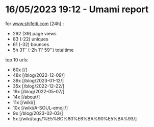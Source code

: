 # 16/05/2023 19:12 - Umami report
for www.shifeiti.com [24h] :

 - 292 (39) page views
 - 83 (-22) uniques
 - 61 (-32) bounces
 - 5h 31'' (-2h 11' 59'') totaltime


top 10 urls:
 - 60x [/]
 - 48x [/blog/2022-12-09/]
 - 39x [/blog/2023-01-12/]
 - 35x [/blog/2022-12-22/]
 - 19x [/blog/2022-05-07/]
 - 14x [/about/]
 - 11x [/wiki/]
 - 10x [/wiki/A-SOUL-emoji/]
 - 9x [/blog/2023-02-03/]
 - 5x [/wiki/tags/%E5%BC%80%E6%BA%90%E5%BA%93/]


